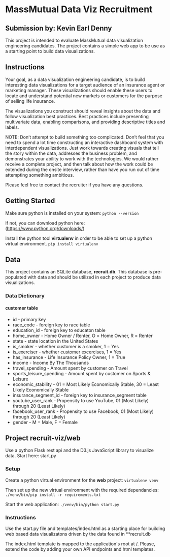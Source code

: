 # MassMutual Data Viz Recruitment

## Submission by: Kevin Earl Denny

This project is intended to evaluate MassMutual data visualization engineering candidates. The project contains a simple web app to be use as a starting point to build data visualizations.

## Instructions

Your goal, as a data visualization engineering candidate, is to build interesting data visualizations for a target audience of an insurance agent or marketing manager. These visualizations should enable these users to locate and understand potential new markets or customers for the purpose of selling life insurance.

The visualizations you construct should reveal insights about the data and follow visualization best practices. Best practices include presenting multivariate data, enabling comparisons, and providing descriptive titles and labels.

NOTE: Don’t attempt to build something too complicated. Don’t feel that you need to spend a lot time constructing an interactive dashboard system with interdependent visualizations. Just work towards creating visuals that tell the story within the data, addresses the business problem, and demonstrates your ability to work with the technologies. We would rather receive a complete project, and then talk about how the work could be extended during the onsite interview, rather than have you run out of time attempting something ambitious.

Please feel free to contact the recruiter if you have any questions.


## Getting Started

Make sure python is installed on your system:
`python --version`

If not, you can download python here:
(https://www.python.org/downloads/)

Install the python tool **virtualenv** in order to be able to set up a python virtual environment.
`pip install virtualenv`

## Data
This project contains an SQLite database, **recruit.db**. This database is pre-populated with data and should be utilized in each project to produce data visualizations.

### Data Dictionary
#### customer table
* id - primary key
* race_code - foreign key to race table
* education_id - foreign key to educaton table
* home_owner - Home Owner / Renter, O = Home Owner, R = Renter
* state - state location in the United States
* is_smoker - whether customer is a smoker, 1 = Yes
* is_exerciser - whether customer excercises, 1 = Yes
* has_insurance - Life Insurance Policy Owner, 1 = True
* income - Income By The Thousands
* travel_spending - Amount spent by customer on Travel
* sports_leisure_spending - Amount spent by customer on Sports & Leisure
* economic_stability - 01 = Most Likely Economically Stable, 30 = Least Likely Economically Stable
* insurance_segment_id - foreign key to insurance_segment table
* youtube_user_rank - Propensity to use YouTube, 01 (Most Likely) through 20 (Least Likely)
* facebook_user_rank - Propensity to use Facebook, 01 (Most Likely) through 20 (Least Likely)
* gender - M = Male, F = Female


## Project recruit-viz/web

Use a python Flask rest api and the D3.js JavaScript library to visualize data.
Start here: start.py

### Setup
Create a python virtual environment for the **web** project:
`virtualenv venv`

Then set up the new virtual environment with the required dependancies:
`./venv/bin/pip install -r requirements.txt`

Start the web application:
`./venv/bin/python start.py`

### Instructions
Use the start.py file and templates/index.html as a starting place for building web based data visualizatons driven by the data found in **recruit.db

The index.html template is mapped to the application's root at /. Please, extend the code by adding your own API endpoints and html templates.


